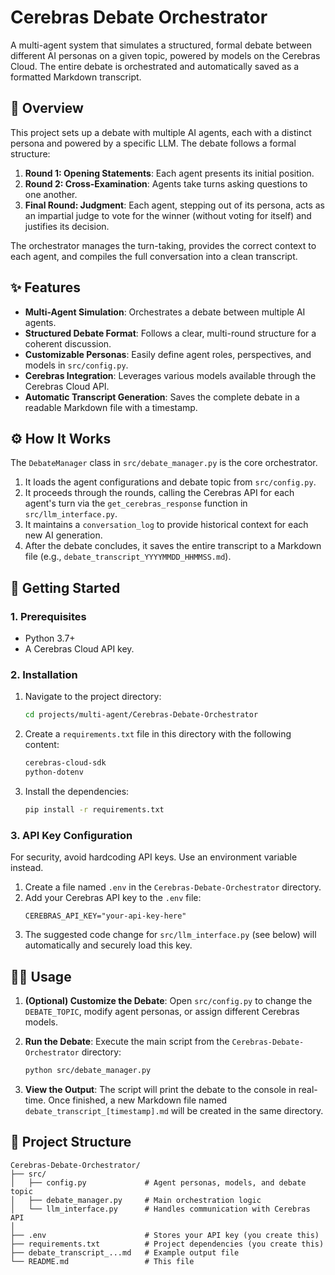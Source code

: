 # Cerebras Debate Orchestrator

A multi-agent system that simulates a structured, formal debate between different AI personas on a given topic, powered by models on the Cerebras Cloud. The entire debate is orchestrated and automatically saved as a formatted Markdown transcript.

## 📜 Overview

This project sets up a debate with multiple AI agents, each with a distinct persona and powered by a specific LLM. The debate follows a formal structure:

1.  **Round 1: Opening Statements**: Each agent presents its initial position.
2.  **Round 2: Cross-Examination**: Agents take turns asking questions to one another.
3.  **Final Round: Judgment**: Each agent, stepping out of its persona, acts as an impartial judge to vote for the winner (without voting for itself) and justifies its decision.

The orchestrator manages the turn-taking, provides the correct context to each agent, and compiles the full conversation into a clean transcript.

## ✨ Features

-   **Multi-Agent Simulation**: Orchestrates a debate between multiple AI agents.
-   **Structured Debate Format**: Follows a clear, multi-round structure for a coherent discussion.
-   **Customizable Personas**: Easily define agent roles, perspectives, and models in `src/config.py`.
-   **Cerebras Integration**: Leverages various models available through the Cerebras Cloud API.
-   **Automatic Transcript Generation**: Saves the complete debate in a readable Markdown file with a timestamp.

## ⚙️ How It Works

The `DebateManager` class in `src/debate_manager.py` is the core orchestrator.

1.  It loads the agent configurations and debate topic from `src/config.py`.
2.  It proceeds through the rounds, calling the Cerebras API for each agent's turn via the `get_cerebras_response` function in `src/llm_interface.py`.
3.  It maintains a `conversation_log` to provide historical context for each new AI generation.
4.  After the debate concludes, it saves the entire transcript to a Markdown file (e.g., `debate_transcript_YYYYMMDD_HHMMSS.md`).

## 🚀 Getting Started
### 1. Prerequisites

-   Python 3.7+
-   A Cerebras Cloud API key.

### 2. Installation

1.  Navigate to the project directory:
    ```bash
    cd projects/multi-agent/Cerebras-Debate-Orchestrator
    ```

2.  Create a `requirements.txt` file in this directory with the following content:
    ```txt
    cerebras-cloud-sdk
    python-dotenv
    ```

3.  Install the dependencies:
    ```bash
    pip install -r requirements.txt
    ```

### 3. API Key Configuration

For security, avoid hardcoding API keys. Use an environment variable instead.

1.  Create a file named `.env` in the `Cerebras-Debate-Orchestrator` directory.
2.  Add your Cerebras API key to the `.env` file:
    ```
    CEREBRAS_API_KEY="your-api-key-here"
    ```
3.  The suggested code change for `src/llm_interface.py` (see below) will automatically and securely load this key.

## 🏃‍♀️ Usage

1.  **(Optional) Customize the Debate**:
    Open `src/config.py` to change the `DEBATE_TOPIC`, modify agent personas, or assign different Cerebras models.

2.  **Run the Debate**:
    Execute the main script from the `Cerebras-Debate-Orchestrator` directory:
    ```bash
    python src/debate_manager.py
    ```

3.  **View the Output**:
    The script will print the debate to the console in real-time. Once finished, a new Markdown file named `debate_transcript_[timestamp].md` will be created in the same directory.

## 📂 Project Structure

```
Cerebras-Debate-Orchestrator/
├── src/
│   ├── config.py             # Agent personas, models, and debate topic
│   ├── debate_manager.py     # Main orchestration logic
│   └── llm_interface.py      # Handles communication with Cerebras API
│
├── .env                      # Stores your API key (you create this)
├── requirements.txt          # Project dependencies (you create this)
├── debate_transcript_...md   # Example output file
└── README.md                 # This file
```